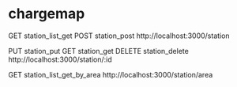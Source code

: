 # chargemap

GET station_list_get
POST station_post
http://localhost:3000/station

PUT station_put
GET station_get
DELETE station_delete
http://localhost:3000/station/:id

GET station_list_get_by_area
http://localhost:3000/station/area

